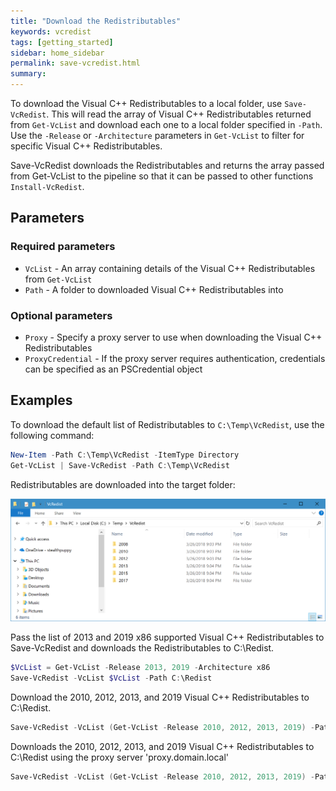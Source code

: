 ```yaml
---
title: "Download the Redistributables"
keywords: vcredist
tags: [getting_started]
sidebar: home_sidebar
permalink: save-vcredist.html
summary: 
---
```

To download the Visual C++ Redistributables to a local folder, use `Save-VcRedist`. This will read the array of Visual C++ Redistributables returned from `Get-VcList` and download each one to a local folder specified in `-Path`. Use the `-Release` or `-Architecture` parameters in `Get-VcList` to filter for specific Visual C++ Redistributables.

Save-VcRedist downloads the Redistributables and returns the array passed from Get-VcList to the pipeline so that it can be passed to other functions `Install-VcRedist`.

## Parameters

### Required parameters

* `VcList` - An array containing details of the Visual C++ Redistributables from `Get-VcList`
* `Path` - A folder to downloaded Visual C++ Redistributables into

### Optional parameters

* `Proxy` - Specify a proxy server to use when downloading the Visual C++ Redistributables
* `ProxyCredential` - If the proxy server requires authentication, credentials can be specified as an PSCredential object

## Examples

To download the default list of Redistributables to `C:\Temp\VcRedist`, use the following command:

```powershell
New-Item -Path C:\Temp\VcRedist -ItemType Directory
Get-VcList | Save-VcRedist -Path C:\Temp\VcRedist
```

Redistributables are downloaded into the target folder:

![Microsoft Visual C++ Redistributables installed on the local PC](/images/VcRedist-Folder.PNG)

Pass the list of 2013 and 2019 x86 supported Visual C++ Redistributables to Save-VcRedist and downloads the Redistributables to C:\Redist.

```powershell
$VcList = Get-VcList -Release 2013, 2019 -Architecture x86
Save-VcRedist -VcList $VcList -Path C:\Redist
```

Download the 2010, 2012, 2013, and 2019 Visual C++ Redistributables to C:\Redist.

```powershell
Save-VcRedist -VcList (Get-VcList -Release 2010, 2012, 2013, 2019) -Path C:\Redist
```

Downloads the 2010, 2012, 2013, and 2019 Visual C++ Redistributables to C:\Redist using the proxy server 'proxy.domain.local'

```powershell
Save-VcRedist -VcList (Get-VcList -Release 2010, 2012, 2013, 2019) -Path C:\Redist -Proxy proxy.domain.local
```
